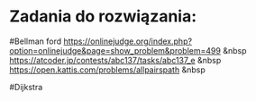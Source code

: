 # Zadania do rozwiązania:

#Bellman ford
https://onlinejudge.org/index.php?option=onlinejudge&page=show_problem&problem=499 &nbsp
https://atcoder.jp/contests/abc137/tasks/abc137_e &nbsp
https://open.kattis.com/problems/allpairspath &nbsp

#Dijkstra
